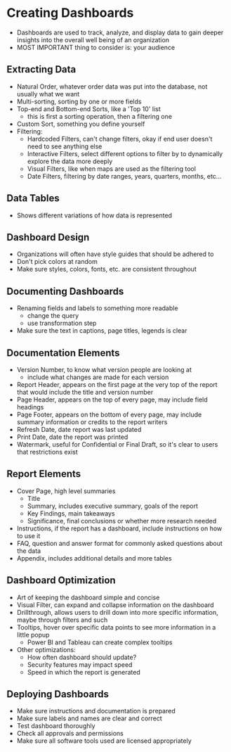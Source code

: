 # Creating Dashboards

- Dashboards are used to track, analyze, and display data to gain deeper insights into the overall well being of an organization
- MOST IMPORTANT thing to consider is: your audience

## Extracting Data

- Natural Order, whatever order data was put into the database, not usually what we want
- Multi-sorting, sorting by one or more fields
- Top-end and Bottom-end Sorts, like a 'Top 10' list
    - this is first a sorting operation, then a filtering one
- Custom Sort, something you define yourself
- Filtering:
    - Hardcoded Filters, can't change filters, okay if end user doesn't need to see anything else
    - Interactive Filters, select different options to filter by to dynamically explore the data more deeply
    - Visual Filters, like when maps are used as the filtering tool
    - Date Filters, filtering by date ranges, years, quarters, months, etc...

## Data Tables

- Shows different variations of how data is represented

## Dashboard Design

- Organizations will often have style guides that should be adhered to
- Don't pick colors at random
- Make sure styles, colors, fonts, etc. are consistent throughout

## Documenting Dashboards

- Renaming fields and labels to something more readable
    - change the query
    - use transformation step
- Make sure the text in captions, page titles, legends is clear

## Documentation Elements

- Version Number, to know what version people are looking at
    - include what changes are made for each version
- Report Header, appears on the first page at the very top of the report that would include the title and version number
- Page Header, appears on the top of every page, may include field headings
- Page Footer, appears on the bottom of every page, may include summary information or credits to the report writers
- Refresh Date, date report was last updated
- Print Date, date the report was printed
- Watermark, useful for Confidential or Final Draft, so it's clear to users that restrictions exist

## Report Elements

- Cover Page, high level summaries
    - Title
    - Summary, includes executive summary, goals of the report
    - Key Findings, main takeaways
    - Significance, final conclusions or whether more research needed
- Instructions, if the report has a dashboard, include instructions on how to use it
- FAQ, question and answer format for commonly asked questions about the data
- Appendix, includes additional details and more tables

## Dashboard Optimization

- Art of keeping the dashboard simple and concise
- Visual Filter, can expand and collapse information on the dashboard
- Drillthrough, allows users to drill down into more specific information, maybe through filters and such
- Tooltips, hover over specific data points to see more information in a little popup
    - Power BI and Tableau can create complex tooltips
- Other optimizations:
    - How often dashboard should update?
    - Security features may impact speed
    - Speed in which the report is generated

## Deploying Dashboards

- Make sure instructions and documentation is prepared
- Make sure labels and names are clear and correct
- Test dashboard thoroughly
- Check all approvals and permissions
- Make sure all software tools used are licensed appropriately

